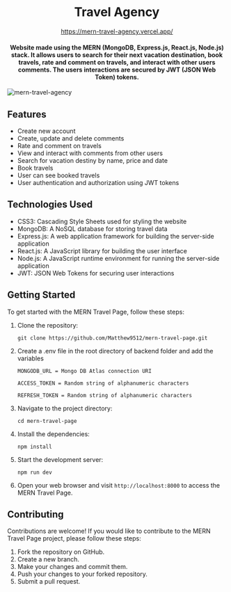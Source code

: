 <div align="center">
<h1>Travel Agency</h1>

<a href='https://mern-travel-agency.vercel.app/'>https://mern-travel-agency.vercel.app/</a>

<h4>
Website made using the MERN (MongoDB, Express.js, React.js, Node.js) stack. It allows users to search for their next vacation destination, book travels, rate and comment on travels, and interact with other users comments. The users interactions are secured by JWT (JSON Web Token) tokens.
</h4>
</div>

![mern-travel-agency](https://github.com/Matthew9512/fitness-page/assets/108298198/3ffd4ec1-fdb3-4901-aba3-b36f09980533)

<h2>Features</h2>

<ul>
  <li>Create new account</li>
  <li>Create, update and delete comments</li>
  <li>Rate and comment on travels</li>
  <li>View and interact with comments from other users</li>
  <li>Search for vacation destiny by name, price and date</li>
  <li>Book travels</li>
  <li>User can see booked travels </li>
  <li>User authentication and authorization using JWT tokens</li>
</ul>

  <h2>Technologies Used</h2>
  <ul>
    <li>CSS3: Cascading Style Sheets used for styling the website</li>
    <li>MongoDB: A NoSQL database for storing travel data</li>
    <li>Express.js: A web application framework for building the server-side application</li>
    <li>React.js: A JavaScript library for building the user interface</li>
    <li>Node.js: A JavaScript runtime environment for running the server-side application</li>
    <li>JWT: JSON Web Tokens for securing user interactions</li>
  </ul>
  
  <h2>Getting Started</h2>

  <p>To get started with the MERN Travel Page, follow these steps:</p>
  <ol>
    <li>Clone the repository:</li>
    <pre><code>git clone https://github.com/Matthew9512/mern-travel-page.git</code></pre>
    <li>Create a .env file in the root directory of backend folder and add the variables</li>
    <pre><code>MONGODB_URL = Mongo DB Atlas connection URI</code></pre>
    <pre><code>ACCESS_TOKEN = Random string of alphanumeric characters</code></pre>
    <pre><code>REFRESH_TOKEN = Random string of alphanumeric characters</code></pre>
    <li>Navigate to the project directory:</li>
    <pre><code>cd mern-travel-page</code></pre>
    <li>Install the dependencies:</li>
    <pre><code>npm install</code></pre>
    <li>Start the development server:</li>
    <pre><code>npm run dev</code></pre>
    <li>Open your web browser and visit <code>http://localhost:8000</code> to access the MERN Travel Page.</li>
  </ol>
  
  <h2>Contributing</h2>
  <p>Contributions are welcome! If you would like to contribute to the MERN Travel Page project, please follow these steps:</p>
  <ol>
    <li>Fork the repository on GitHub.</li>
    <li>Create a new branch.</li>
    <li>Make your changes and commit them.</li>
    <li>Push your changes to your forked repository.</li>
    <li>Submit a pull request.</li>
  </ol>
